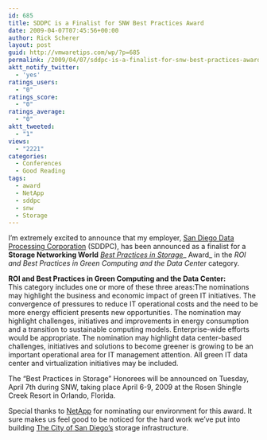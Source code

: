 ```yaml
---
id: 685
title: SDDPC is a Finalist for SNW Best Practices Award
date: 2009-04-07T07:45:56+00:00
author: Rick Scherer
layout: post
guid: http://vmwaretips.com/wp/?p=685
permalink: /2009/04/07/sddpc-is-a-finalist-for-snw-best-practices-award/
aktt_notify_twitter:
  - 'yes'
ratings_users:
  - "0"
ratings_score:
  - "0"
ratings_average:
  - "0"
aktt_tweeted:
  - "1"
views:
  - "2221"
categories:
  - Conferences
  - Good Reading
tags:
  - award
  - NetApp
  - sddpc
  - snw
  - Storage
---
```

I&#8217;m extremely excited to announce that my employer, <a href="http://www.sddpc.org/" target="_blank">San Diego Data Processing Corporation</a> (SDDPC), has been announced as a finalist for a **Storage Networking World** _<a href="http://www.snwusa.com/awards.aspx" target="_blank">Best Practices in Storage</a>__ Award_ in the _ROI and Best Practices in Green Computing and the Data Center_ category.

<p class="MsoNormal">
  <strong>ROI and Best Practices in Green Computing and the Data Center:</strong> <br /> This category includes one or more of these three areas:The nominations may highlight the business and economic impact of green IT initiatives. The convergence of pressures to reduce IT operational costs and the need to be more energy efficient presents new opportunities. The nomination may highlight challenges, initiatives and improvements in energy consumption and a transition to sustainable computing models. Enterprise-wide efforts would be appropriate. The nomination may highlight data center-based challenges, initiatives and solutions to become greener is growing to be an important operational area for IT management attention. All green IT data center and virtualization initiatives may be included. 
</p>

The “Best Practices in Storage” Honorees will be announced on Tuesday, April 7th during SNW, taking place April 6-9, 2009 at the Rosen Shingle Creek Resort in Orlando, Florida.  

Special thanks to <a href="http://www.netapp.com/" target="_blank">NetApp</a> for nominating our environment for this award. It sure makes us feel good to be noticed for the hard work we&#8217;ve put into building <a href="http://www.sandiego.gov" target="_blank">The City of San Diego&#8217;s</a> storage infrastructure.